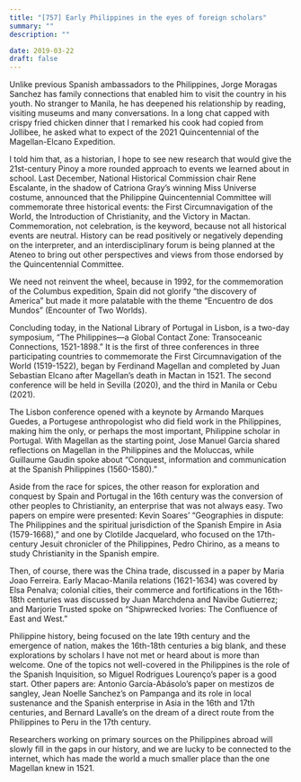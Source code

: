 ```yaml
---
title: "[757] Early Philippines in the eyes of foreign scholars"
summary: ""
description: ""

date: 2019-03-22
draft: false
---
```


Unlike previous Spanish ambassadors to the Philippines, Jorge Moragas Sanchez has family connections that enabled him to visit the country in his youth. No stranger to Manila, he has deepened his relationship by reading, visiting museums and many conversations. In a long chat capped with crispy fried chicken dinner that I remarked his cook had copied from Jollibee, he asked what to expect of the 2021 Quincentennial of the Magellan-Elcano Expedition.

I told him that, as a historian, I hope to see new research that would give the 21st-century Pinoy a more rounded approach to events we learned about in school. Last December, National Historical Commission chair Rene Escalante, in the shadow of Catriona Gray’s winning  Miss Universe costume, announced that the Philippine Quincentennial Committee will commemorate three historical events: the First Circumnavigation of the World, the Introduction of Christianity, and the Victory in Mactan. Commemoration, not celebration, is the keyword, because not all historical events are neutral. History can be read positively or negatively depending on the interpreter, and an interdisciplinary forum is being planned at the Ateneo to bring out other perspectives and views from those endorsed by the Quincentennial Committee.

We need not reinvent the wheel, because in 1992, for the commemoration of the Columbus expedition, Spain did not glorify “the discovery of America” but made it more palatable with the theme “Encuentro de dos Mundos” (Encounter of Two Worlds).

Concluding today, in the National Library of Portugal in Lisbon, is a two-day symposium, “The Philippines—a Global Contact Zone: Transoceanic Connections, 1521-1898.” It is the first of three conferences in three participating countries to commemorate the First Circumnavigation of the World (1519-1522), began by Ferdinand Magellan and completed by Juan Sebastian Elcano after Magellan’s death in Mactan in 1521. The second conference will be held in Sevilla (2020), and the third in Manila or Cebu (2021).

The Lisbon conference opened with a keynote by Armando Marques Guedes, a Portugese anthropologist who did field work in the Philippines, making him the only, or perhaps the most important, Philippine scholar in Portugal. With Magellan as the starting point, Jose Manuel Garcia shared reflections on Magellan in the Philippines and the Moluccas, while Guillaume Gaudin spoke about “Conquest, information and communication at the Spanish Philippines (1560-1580).”

Aside from the race for spices, the other reason for exploration and conquest by Spain and Portugal in the 16th century was the conversion of other peoples to Christianity, an enterprise that was not always easy. Two papers on empire were presented: Kevin Soares’ “Geographies in dispute: The Philippines and the spiritual jurisdiction of the Spanish Empire in Asia (1579-1668),” and one by Clotilde Jacquelard, who focused on the 17th-century Jesuit chronicler of the Philippines, Pedro Chirino, as a means to study Christianity in the Spanish empire.

Then, of course, there was the China trade, discussed in a paper by Maria Joao Ferreira. Early Macao-Manila relations (1621-1634) was covered by Elsa Penalva; colonial cities, their commerce and fortifications in the 16th-18th centuries was discussed by Juan Marchdena and Navibe Gutierrez; and Marjorie Trusted spoke on “Shipwrecked Ivories: The Confluence of East and West.”

Philippine history, being focused on the late 19th century and the emergence of nation, makes the 16th-18th centuries a big blank, and these explorations by scholars I have not met or heard about is more than welcome. One of the topics not well-covered in the Philippines is the role of the Spanish Inquisition, so Miguel Rodrigues Lourenço’s paper is a good start. Other papers are: Antonio García-Abásolo’s paper on mestizos de sangley, Jean Noelle Sanchez’s on Pampanga and its role in local sustenance and the Spanish enterprise in Asia in the 16th and 17th centuries, and Bernard Lavalle’s on the dream of a direct route from the Philippines to Peru in the 17th century.

Researchers working on primary sources on the Philippines abroad will slowly fill in the gaps in our history, and we are lucky to be connected to the internet, which has made the world a much smaller place than the one Magellan knew in 1521.
